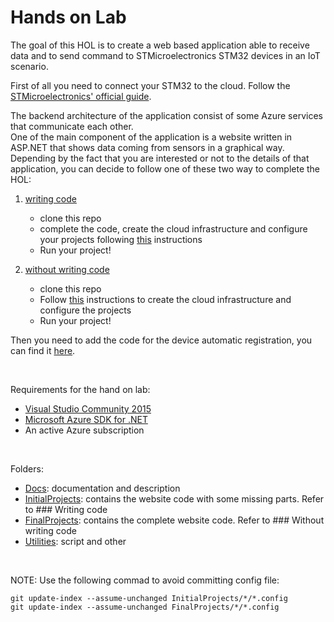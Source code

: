 # Hands on Lab

The goal of this HOL is to create a web based application able to receive data and to send command to STMicroelectronics STM32 devices in an IoT scenario.   

First of all you need to connect your STM32 to the cloud. Follow the [STMicroelectronics' official guide](./Docs/stm32cube-stm32nucleo-c.md).

The backend architecture of the application consist of some Azure services that communicate each other.   
One of the main component of the application is a website written in ASP.NET that shows data coming from sensors in a graphical way.   
Depending by the fact that you are interested or not to the details of that application, you can decide to follow one of these two way to complete the HOL:

1. [writing code](#writing-code)
    * clone this repo
    * complete the code, create the cloud infrastructure and configure your projects following [this](/InitialProjects) instructions    
    * Run your project!

2. [without writing code](#without-writing-code)    
    * clone this repo
    * Follow [this](/FinalProjects) instructions to create the cloud infrastructure and configure the projects
    * Run your project!
    
    
Then you need to add the code for the device automatic registration, you can find it [here](./Utilities/STM32RegistrationAzure.zip).
    
<br>


Requirements for the hand on lab:

* [Visual Studio Community 2015](https://go.microsoft.com/fwlink/?LinkId=691978&clcid=0x409)
* [Microsoft Azure SDK for .NET](https://go.microsoft.com/fwlink/?LinkId=518003&clcid=0x410)
* An active Azure subscription

    
<br>


Folders:

* [Docs](/Docs): documentation and description
* [InitialProjects](/InitialProjects): contains the website code with some missing parts. Refer to ### Writing code
* [FinalProjects](/FinalProjects): contains the complete website code. Refer to ### Without writing code
* [Utilities](/Utilities): script and other

    
<br>


NOTE: Use the following commad to avoid committing config file:

```
git update-index --assume-unchanged InitialProjects/*/*.config
git update-index --assume-unchanged FinalProjects/*/*.config
```
